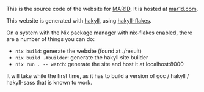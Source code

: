 This is the source code of the website for [MAR1D](https://github.com/Radvendii/MAR1D). It is hosted at [mar1d.com](https://mar1d.com).

This website is generated with [hakyll](https://jaspervdj.be/hakyll/), using [hakyll-flakes](https://github.com/Radvendii/hakyll-flakes).

On a system with the Nix package manager with nix-flakes enabled, there are a number of things you can do:

- `nix build`: generate the website (found at ./result)
- `nix build .#builder`: generate the hakyll site builder
- `nix run . -- watch`: generate the site and host it at localhost:8000

It will take while the first time, as it has to build a version of gcc / hakyll / hakyll-sass that is known to work.
